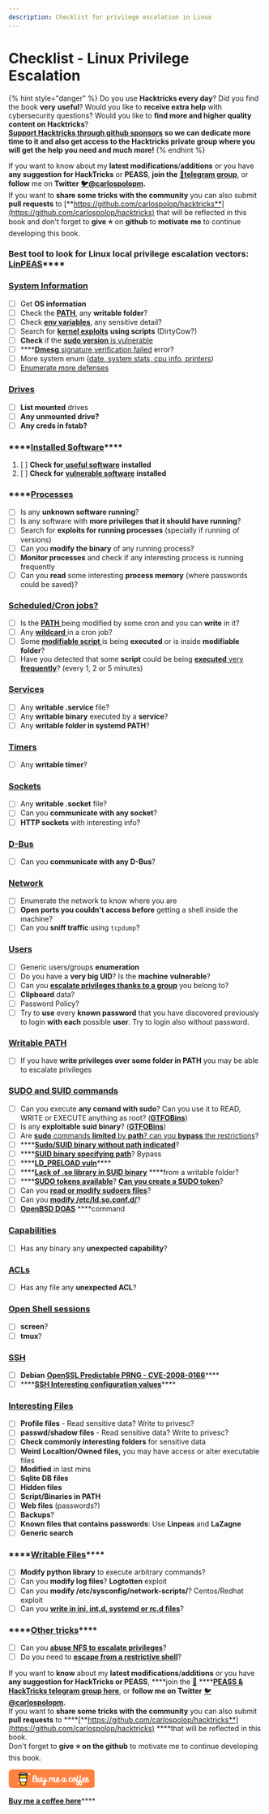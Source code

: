 ```yaml
---
description: Checklist for privilege escalation in Linux
---
```


# Checklist - Linux Privilege Escalation

{% hint style="danger" %}
Do you use **Hacktricks every day**? Did you find the book **very** **useful**? Would you like to **receive extra help** with cybersecurity questions? Would you like to **find more and higher quality content on Hacktricks**?  
[**Support Hacktricks through github sponsors**](https://github.com/sponsors/carlospolop) **so we can dedicate more time to it and also get access to the Hacktricks private group where you will get the help you need and much more!**
{% endhint %}

If you want to know about my **latest modifications**/**additions** or you have **any suggestion for HackTricks** or **PEASS**, **join the** [**💬**](https://emojipedia.org/speech-balloon/)[**telegram group**](https://t.me/peass), or **follow** me on **Twitter** [**🐦**](https://github.com/carlospolop/hacktricks/tree/7af18b62b3bdc423e11444677a6a73d4043511e9/[https:/emojipedia.org/bird/README.md)[**@carlospolopm**](https://twitter.com/carlospolopm)**.**  
If you want to **share some tricks with the community** you can also submit **pull requests** to [**https://github.com/carlospolop/hacktricks**](https://github.com/carlospolop/hacktricks) that will be reflected in this book and don't forget to **give ⭐** on **github** to **motivate** **me** to continue developing this book.

### **Best tool to look for Linux local privilege escalation vectors:** [**LinPEAS**](https://github.com/carlospolop/privilege-escalation-awesome-scripts-suite/tree/master/linPEAS)\*\*\*\*

### [System Information](privilege-escalation/#system-information)

* [ ] Get **OS information**
* [ ] Check the [**PATH**](privilege-escalation/#path), any **writable folder**?
* [ ] Check [**env variables**](privilege-escalation/#env-info), any sensitive detail?
* [ ] Search for [**kernel exploits**](privilege-escalation/#kernel-exploits) **using scripts** \(DirtyCow?\)
* [ ] **Check** if the [**sudo version** is vulnerable](privilege-escalation/#sudo-version)
* [ ] \*\*\*\*[**Dmesg** signature verification failed](privilege-escalation/#dmesg-signature-verification-failed) error?
* [ ] More system enum \([date, system stats, cpu info, printers](privilege-escalation/#more-system-enumeration)\)
* [ ] [Enumerate more defenses](privilege-escalation/#enumerate-possible-defenses)

### [Drives](privilege-escalation/#drives)

* [ ] **List mounted** drives
* [ ] **Any unmounted drive?**
* [ ] **Any creds in fstab?**

### \*\*\*\*[**Installed Software**](privilege-escalation/#installed-software)\*\*\*\*

1. [ ] **Check for**[ **useful software**](privilege-escalation/#useful-software) **installed**
2. [ ] **Check for** [**vulnerable software**](privilege-escalation/#vulnerable-software-installed) **installed**

### \*\*\*\*[Processes](privilege-escalation/#processes)

* [ ] Is  any **unknown software running**?
* [ ] Is any software with **more privileges that it should have running**?
* [ ] Search for **exploits for running processes** \(specially if running of versions\)
* [ ] Can you **modify the binary** of any running process?
* [ ] **Monitor processes** and check if any interesting process is running frequently
* [ ] Can you **read** some interesting **process memory** \(where passwords could be saved\)?

### [Scheduled/Cron jobs?](privilege-escalation/#scheduled-jobs)

* [ ] Is the [**PATH** ](privilege-escalation/#cron-path)being modified by some cron and you can **write** in it?
* [ ] Any [**wildcard** ](privilege-escalation/#cron-using-a-script-with-a-wildcard-wildcard-injection)in a cron job?
* [ ] Some [**modifiable script** ](privilege-escalation/#cron-script-overwriting-and-symlink)is being **executed** or is inside **modifiable folder**?
* [ ] Have you detected that some **script** could be being [**executed** very **frequently**](privilege-escalation/#frequent-cron-jobs)? \(every 1, 2 or 5 minutes\)

### [Services](privilege-escalation/#services)

* [ ] Any **writable .service** file?
* [ ] Any **writable binary** executed by a **service**?
* [ ] Any **writable folder in systemd PATH**?

### [Timers](privilege-escalation/#timers)

* [ ] Any **writable timer**?

### [Sockets](privilege-escalation/#sockets)

* [ ] Any **writable .socket** file?
* [ ] Can you **communicate with any socket**?
* [ ] **HTTP sockets** with interesting info?

### [D-Bus](privilege-escalation/#d-bus)

* [ ] Can you **communicate with any D-Bus**?

### [Network](privilege-escalation/#network)

* [ ] Enumerate the network to know where you are
* [ ] **Open ports you couldn't access before** getting a shell inside the machine?
* [ ] Can you **sniff traffic** using `tcpdump`?

### [Users](privilege-escalation/#users)

* [ ] Generic users/groups **enumeration**
* [ ] Do you have a **very big UID**? Is the **machine** **vulnerable**?
* [ ] Can you [**escalate privileges thanks to a group**](privilege-escalation/interesting-groups-linux-pe/) you belong to?
* [ ] **Clipboard** data?
* [ ] Password Policy?
* [ ] Try to **use** every **known password** that you have discovered previously to login **with each** possible **user**. Try to login also without password.

### [Writable PATH](privilege-escalation/#writable-path-abuses)

* [ ] If you have **write privileges over some folder in PATH** you may be able to escalate privileges

### [SUDO and SUID commands](privilege-escalation/#sudo-and-suid)

* [ ] Can you execute **any comand with sudo**? Can you use it to READ, WRITE or EXECUTE anything as root? \([**GTFOBins**](https://gtfobins.github.io/)\)
* [ ] Is any **exploitable suid binary**? \([**GTFOBins**](https://gtfobins.github.io/)\)
* [ ] Are [**sudo** commands **limited** by **path**? can you **bypass** the restrictions](privilege-escalation/#sudo-execution-bypassing-paths)?
* [ ] \*\*\*\*[**Sudo/SUID binary without path indicated**](privilege-escalation/#sudo-command-suid-binary-without-command-path)?
* [ ] \*\*\*\*[**SUID binary specifying path**](privilege-escalation/#suid-binary-with-command-path)? Bypass
* [ ] \*\*\*\*[**LD\_PRELOAD vuln**](privilege-escalation/#ld_preload)\*\*\*\*
* [ ] \*\*\*\*[**Lack of .so library in SUID binary**](privilege-escalation/#suid-binary-so-injection) ****from a writable folder?
* [ ] \*\*\*\*[**SUDO tokens available**](privilege-escalation/#reusing-sudo-tokens)? [**Can you create a SUDO token**](privilege-escalation/#var-run-sudo-ts-less-than-username-greater-than)?
* [ ] Can you [**read or modify sudoers files**](privilege-escalation/#etc-sudoers-etc-sudoers-d)?
* [ ] Can you [**modify /etc/ld.so.conf.d/**](privilege-escalation/#etc-ld-so-conf-d)?
* [ ] [**OpenBSD DOAS**](privilege-escalation/#doas) ****command

### [Capabilities](privilege-escalation/#capabilities)

* [ ] Has any binary any **unexpected capability**?

### [ACLs](privilege-escalation/#acls)

* [ ] Has any file any **unexpected ACL**?

### [Open Shell sessions](privilege-escalation/#open-shell-sessions)

* [ ] **screen**?
* [ ] **tmux**?

### [SSH](privilege-escalation/#ssh)

* [ ] **Debian** [**OpenSSL Predictable PRNG - CVE-2008-0166**](privilege-escalation/#debian-openssl-predictable-prng-cve-2008-0166)\*\*\*\*
* [ ] \*\*\*\*[**SSH Interesting configuration values**](privilege-escalation/#ssh-interesting-configuration-values)\*\*\*\*

### [Interesting Files](privilege-escalation/#interesting-files)

* [ ] **Profile files** - Read sensitive data? Write to privesc?
* [ ] **passwd/shadow files** - Read sensitive data? Write to privesc?
* [ ] **Check commonly interesting folders** for sensitive data
* [ ] **Weird Localtion/Owned files,** you may have access or alter executable files
* [ ] **Modified** in last mins
* [ ] **Sqlite DB files**
* [ ] **Hidden files**
* [ ] **Script/Binaries in PATH**
* [ ] **Web files** \(passwords?\)
* [ ] **Backups**?
* [ ] **Known files that contains passwords**: Use **Linpeas** and **LaZagne**
* [ ] **Generic search**

### \*\*\*\*[**Writable Files**](privilege-escalation/#writable-files)\*\*\*\*

* [ ] **Modify python library** to execute arbitrary commands?
* [ ] Can you **modify log files**? **Logtotten** exploit
* [ ] Can you **modify /etc/sysconfig/network-scripts/**? Centos/Redhat exploit
* [ ] Can you [**write in ini, int.d, systemd or rc.d files**](privilege-escalation/#init-init-d-systemd-and-rc-d)?

### \*\*\*\*[**Other tricks**](privilege-escalation/#other-tricks)\*\*\*\*

* [ ] Can you [**abuse NFS to escalate privileges**](privilege-escalation/#nfs-privilege-escalation)?
* [ ] Do you need to [**escape from a restrictive shell**](privilege-escalation/#escaping-from-restricted-shells)?

If you want to **know** about my **latest modifications**/**additions** or you have **any suggestion for HackTricks or PEASS**, ****join the [💬](https://emojipedia.org/speech-balloon/) ****[**PEASS & HackTricks telegram group here**](https://t.me/peass), or **follow me on Twitter** [🐦](https://emojipedia.org/bird/)[**@carlospolopm**](https://twitter.com/carlospolopm)**.**  
If you want to **share some tricks with the community** you can also submit **pull requests** to ****[**https://github.com/carlospolop/hacktricks**](https://github.com/carlospolop/hacktricks) ****that will be reflected in this book.  
Don't forget to **give ⭐ on the github** to motivate me to continue developing this book.

![](../.gitbook/assets/68747470733a2f2f7777772e6275796d6561636f666665652e636f6d2f6173736574732f696d672f637573746f6d5f696d616765732f6f72616e67655f696d672e706e67%20%286%29%20%284%29%20%286%29.png)

​[**Buy me a coffee here**](https://www.buymeacoffee.com/carlospolop)\*\*\*\*

